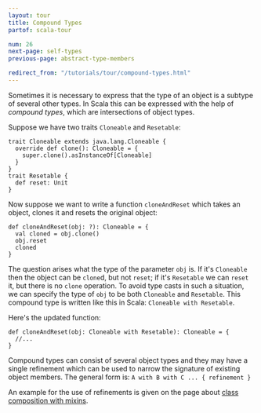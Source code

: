 ```yaml
---
layout: tour
title: Compound Types
partof: scala-tour

num: 26
next-page: self-types
previous-page: abstract-type-members

redirect_from: "/tutorials/tour/compound-types.html"
---
```


Sometimes it is necessary to express that the type of an object is a subtype of several other types. In Scala this can be expressed with the help of *compound types*, which are intersections of object types.

Suppose we have two traits `Cloneable` and `Resetable`:

```tut
trait Cloneable extends java.lang.Cloneable {
  override def clone(): Cloneable = {
    super.clone().asInstanceOf[Cloneable]
  }
}
trait Resetable {
  def reset: Unit
}
```

Now suppose we want to write a function `cloneAndReset` which takes an object, clones it and resets the original object:

```
def cloneAndReset(obj: ?): Cloneable = {
  val cloned = obj.clone()
  obj.reset
  cloned
}
```

The question arises what the type of the parameter `obj` is. If it's `Cloneable` then the object can be `clone`d, but not `reset`; if it's `Resetable` we can `reset` it, but there is no `clone` operation. To avoid type casts in such a situation, we can specify the type of `obj` to be both `Cloneable` and `Resetable`. This compound type is written like this in Scala: `Cloneable with Resetable`.

Here's the updated function:

```
def cloneAndReset(obj: Cloneable with Resetable): Cloneable = {
  //...
}
```

Compound types can consist of several object types and they may have a single refinement which can be used to narrow the signature of existing object members.
The general form is: `A with B with C ... { refinement }`

An example for the use of refinements is given on the page about [class composition with mixins](mixin-class-composition.html).
